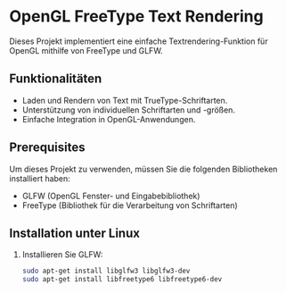 # OpenGL FreeType Text Rendering

Dieses Projekt implementiert eine einfache Textrendering-Funktion für OpenGL mithilfe von FreeType und GLFW.

## Funktionalitäten

- Laden und Rendern von Text mit TrueType-Schriftarten.
- Unterstützung von individuellen Schriftarten und -größen.
- Einfache Integration in OpenGL-Anwendungen.

## Prerequisites

Um dieses Projekt zu verwenden, müssen Sie die folgenden Bibliotheken installiert haben:

- GLFW (OpenGL Fenster- und Eingabebibliothek)
- FreeType (Bibliothek für die Verarbeitung von Schriftarten)

## Installation unter Linux

1. Installieren Sie GLFW:
   ```bash
   sudo apt-get install libglfw3 libglfw3-dev
   sudo apt-get install libfreetype6 libfreetype6-dev


